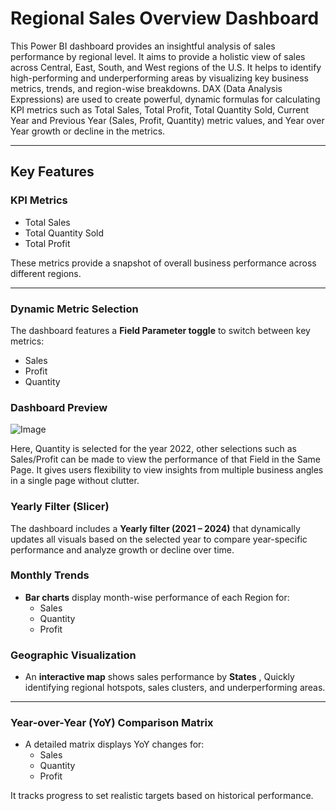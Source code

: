 #  Regional Sales Overview Dashboard

This Power BI dashboard provides an insightful analysis of sales performance by regional level. It aims to provide a holistic view of sales across Central, East, South, and West regions of the U.S. It helps to identify high-performing and underperforming areas by visualizing key business metrics, trends, and region-wise breakdowns. DAX (Data Analysis Expressions) are used to create powerful, dynamic formulas for calculating KPI metrics such as Total Sales, Total Profit, Total Quantity Sold, Current Year and Previous Year (Sales, Profit, Quantity) metric values, and Year over Year growth or decline in the metrics.

---

## Key Features

### KPI Metrics

- Total Sales
- Total Quantity Sold
- Total Profit

These metrics provide a snapshot of overall business performance across different regions.

---

### Dynamic Metric Selection

The dashboard features a **Field Parameter toggle** to switch between key metrics:
- Sales
- Profit
- Quantity

### Dashboard Preview
![Image](https://github.com/user-attachments/assets/51023dbd-70d6-4f8e-a593-103933af69d8)


Here, Quantity is selected for the year 2022, other selections such as Sales/Profit can be made to view the performance of that Field in the Same Page. It gives users flexibility to view insights from multiple business angles in a single page without clutter.

### Yearly Filter (Slicer)

The dashboard includes a **Yearly filter (2021 – 2024)** that dynamically updates all visuals based on the selected year to compare year-specific performance and analyze growth or decline over time.

### Monthly Trends

- **Bar charts** display month-wise performance of each Region for:
  - Sales
  - Quantity
  - Profit

### Geographic Visualization

- An **interactive map** shows sales performance by **States** , Quickly identifying regional hotspots, sales clusters, and underperforming areas.

---

### Year-over-Year (YoY) Comparison Matrix

- A detailed matrix displays YoY changes for:
  - Sales
  - Quantity
  - Profit

It tracks progress to set realistic targets based on historical performance.

